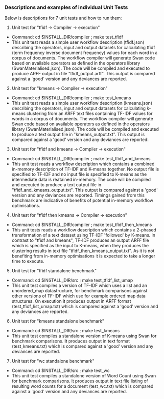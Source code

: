 ### Descriptions and examples of individual Unit Tests

Below is descriptions for 7 unit tests and how to run them:

1. Unit test for  "tfidf -> Compiler -> execution"
  - Command: cd $INSTALL_DIR/compiler ; make test_tfidf
  - This unit test reads a simple user workflow description (tfidf.json) describing the operators, input and output datasets for calculating tfidf (term frequency inverse document frequency) values for each word in a corpus of documents.  The workflow compiler will generate Swan code based on available operators as defined in the operators library (SwanMaterialised.json).  The code will be compiled and executed to produce ARFF output in file "tfidf_output.arff".  This output is compared against a 'good' version and any deviances are reported.

2. Unit test for  "kmeans -> Compiler -> execution"
  - Command: cd $INSTALL_DIR/compiler ; make test_kmeans
  - This unit test reads a simple user workflow description (kmeans.json) describing the operators, input and output datasets for calculating k-means clustering from an ARFF text files containing TF-IDF values for words in a corpus of documents.  The workflow compiler will generate Swan code based on available operators as defined in the operators library (SwanMaterialised.json).  The code will be compiled and executed to produce a text output file in "kmeans_output.txt".  This output is compared against a 'good' version and any deviances are reported.

3. Unit test for  "tfidf and kmeans -> Compiler -> execution"
  - Command: cd $INSTALL_DIR/compiler ; make test_tfidf_and_kmeans
  - This unit test reads a workflow description which contains a combined in-memory description of TF-IDF and K-means together.  No output file is specified to TF-IDF and no input file is specified to K-means as the intermediate data is reatained in-memory.  The code will be compiled and executed to produce a text output file in "tfidf_and_kmeans_output.txt".  This output is compared against a 'good' version and any deviances are reported.  Timings gained from this benchmark are indicative of benefits of potential in-memory workflow optimisations.

4. Unit test for  "tfidf then kmeans -> Compiler -> execution"
  - Command: cd $INSTALL_DIR/compiler ; make test_tfidf_then_kmeans
  - This unit tests reads a workflow description which contains a 2-phased transformation of a text dataset using TF-IDF 'followed' by K-means.  In contrast to "tfidf and kmeans", TF-IDF produces an output ARFF file which is specified as the input to K-means, when they produces the clustering results in text file "tfidf_then_kmeans_output.txt".  As it is not benefiting from in-memory optimisations it is expected to take a longer time to execute.

5. Unit test for "tfidf standalone benchmark"
  - Command: cd $INSTALL_DIR/src ; make test_tfidf_list_umap
  - This unit test compiles a version of TF-IDF which uses a list and an unordered_map datastructure, for benchmark comparisons against other versions of TF-IDF which use for example ordered map data structures.  On execution it produces output in ARFF format (test_tfidf_list_umap.txt) which is compared against a 'good' version and any deviances are reported.

6. Unit test for "kmeans standalone benchmark"
  - Command: cd $INSTALL_DIR/src ; make test_kmeans
  - This unit test compiles a standalone version of K-means using Swan for benchmark comparisons.  It produces output in text format (test_kmeans.txt) which is compared against a 'good' version and any deviances are reported.

7. Unit test for "wc standalone benchmark"
  - Command: cd $INSTALL_DIR/src ; make test_wc
  - This unit test compiles a standalone version of Word Count using Swan for benchmark comparisons.  It produces output in text file listing of resulting word counts for a document (test_wc.txt) which is compared against a 'good' version and any deviances are reported.
